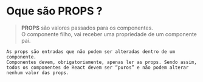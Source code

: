 # Oque são __PROPS__ ?

> __PROPS__ são valores passados para os componentes. <br/>
> O componente filho, vai receber uma propriedade de um componente pai.
```
As props são entradas que não podem ser alteradas dentro de um componente.
Componentes devem, obrigatoriamente, apenas ler as props. Sendo assim, todos os componentes de React devem ser “puros” e não podem alterar nenhum valor das props.
```
